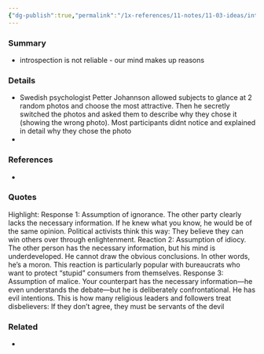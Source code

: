 ```yaml
---
{"dg-publish":true,"permalink":"/1x-references/11-notes/11-03-ideas/introspection-illusion/","title":"Introspection illusion","created":"2024-02-14T20:18:29.304+03:00","updated":"2024-02-14T20:18:29.304+03:00"}
---
```



### Summary
- introspection is not reliable - our mind makes up reasons

### Details
- Swedish psychologist Petter Johannson allowed subjects to glance at 2 random photos and choose the most attractive. Then he secretly switched the photos and asked them to describe why they chose it (showing the wrong photo). Most participants didnt notice and explained in detail why they chose the photo
- 

### References
- 

### Quotes
Highlight: Response 1: Assumption of ignorance. The other party clearly lacks the necessary information. If he knew what you know, he would be of the same opinion. Political activists think this way: They believe they can win others over through enlightenment. Reaction 2: Assumption of idiocy. The other person has the necessary information, but his mind is underdeveloped. He cannot draw the obvious conclusions. In other words, he’s a moron. This reaction is particularly popular with bureaucrats who want to protect “stupid” consumers from themselves. Response 3: Assumption of malice. Your counterpart has the necessary information—he even understands the debate—but he is deliberately confrontational. He has evil intentions. This is how many religious leaders and followers treat disbelievers: If they don’t agree, they must be servants of the devil


### Related
- 